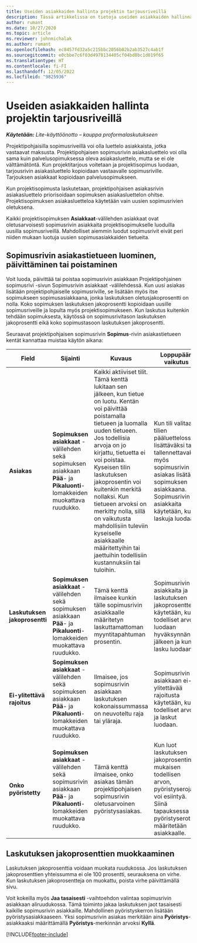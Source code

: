 ```yaml
---
title: Useiden asiakkaiden hallinta projektin tarjousriveillä
description: Tässä artikkelissa on tietoja useiden asiakkaiden hallinnasta projektipohjaisilla sopimusriveillä.
author: rumant
ms.date: 10/27/2020
ms.topic: article
ms.reviewer: johnmichalak
ms.author: rumant
ms.openlocfilehash: ec8457fd32a5c215bbc2056b02b2ab3527c4ab1f
ms.sourcegitcommit: e0cbbe7c6f03d4978134405cf04bd8bc1d019f65
ms.translationtype: HT
ms.contentlocale: fi-FI
ms.lasthandoff: 12/05/2022
ms.locfileid: "9825936"
---
```

# <a name="manage-multiple-customers-on-project-contract-lines"></a>Useiden asiakkaiden hallinta projektin tarjousriveillä

_**Käytetään:** Lite-käyttöönotto – kauppa proformalaskutukseen_

Projektipohjaisilla sopimusriveillä voi olla luettelo asiakkaista, jotka vastaavat maksusta. Projektipohjaisen sopimusrivin asiakasluettelo voi olla sama kuin palvelusopimuksessa oleva asiakasluettelo, mutta se ei ole välttämätöntä. Kun projektitarjous voitetaan ja projektisopimus luodaan, tarjousrivin asiakasluettelo kopioidaan vastaavalle sopimusriville. Tarjouksen asiakkaat kopioidaan palvelusopimukseen.

Kun projektisopimusta laskutetaan, projektipohjaisen asiakasrivin asiakasluettelo priorisoidaan sopimuksen asiakasluettelon ohitse. Projektisopimuksen asiakasluetteloa käytetään vain uusien sopimusrivien oletuksena.

Kaikki projektisopimuksen **Asiakkaat**-välilehden asiakkaat ovat oletusarvoisesti sopimusrivin asiakkaita projektisopimukselle luoduilla uusilla sopimusriveillä. Mahdolliset aiemmin luodut sopimusrivit eivät peri niiden mukaan luotuja uusien sopimusasiakkaiden tietueita.

## <a name="create-update-or-delete-a-contract-line-customer-record"></a>Sopimusrivin asiakastietueen luominen, päivittäminen tai poistaminen

Voit luoda, päivittää tai poistaa sopimusrivin asiakkaan Projektipohjainen sopimusrivi -sivun Sopimusrivin asiakkaat -välilehdessä. Kun uusi asiakas lisätään projektipohjaiselle sopimusriville, se lisätään myös itse sopimukseen sopimusasiakkaana, jonka laskutuksen oletusjakoprosentti on nolla. Koko sopimuksen laskutuksen jakoprosentti kopioidaan uusille sopimusriveille ja lopulta myös projektisopimukseen. Kun laskutus kuitenkin tehdään sopimuksesta, käytössä on sopimusrivitason laskutuksen jakoprosentti eikä koko sopimustasoon laskutuksen jakoprosentti.

Seuraavat projektipohjaisen sopimusrivin **Sopimus**-rivin asiakastietueen kentät kannattaa muistaa käytön aikana:

| Field | Sijainti | Kuvaus | Loppupään vaikutus |
| --- | --- | --- | --- |
| **Asiakas** | **Sopimuksen asiakkaat** -välilehden sekä sopimuksen asiakkaan **Pää**- ja **Pikaluonti**-lomakkeiden muokattava ruudukko. | Kaikki aktiiviset tilit. Tämä kenttä lukitaan sen jälkeen, kun tietue on luotu. Kentän voi päivittää poistamalla tietueen ja luomalla uuden tietueen. Jos todellisia arvoja on jo kirjattu, tietuetta ei voi poistaa. Kyseisen tilin laskutuksen jakoprosentin voi kuitenkin merkitä nollaksi. Kun tietueen arvoksi on merkitty nolla, sillä on vaikutusta mahdollisiin tuleviin kyseiselle asiakkaalle määritettyihin tai jaettuihin todellisiin kustannuksiin tai tuloihin. | Kun tili valitaan tilien pääluettelossa lisättäväksi tai tallennettavaksi, myös sopimusrivin asiakas lisätään sopimuksen asiakkaana. Sopimusrivin asiakkaita käytetään, kun laskuja luodaan. |
| **Laskutuksen jakoprosentti** | **Sopimuksen asiakkaat** -välilehden sekä sopimuksen asiakkaan **Pää**- ja **Pikaluonti**-lomakkeiden muokattava ruudukko. | Tämä kenttä ilmaisee kunkin tälle sopimusrivin asiakkaalle määritetyn laskuttamattoman myyntitapahtuman prosentin. | Sopimusrivin asiakkaita ja laskutuksen jakoprosentteja käytetään, kun todelliset arvot luodaan hyväksynnän jälkeen ja kun lasku luodaan. |
| **Ei-ylitettävä rajoitus** | **Sopimuksen asiakkaat** -välilehden sekä sopimuksen asiakkaan **Pää**- ja **Pikaluonti**-lomakkeiden muokattava ruudukko. | Ilmaisee, jos sopimusrivin asiakkaan laskutuksen kokonaissummassa on neuvoteltu raja tai yläraja. | Sopimusrivin asiakkaan ei-ylitettävää rajoitusta käytetään, kun todelliset arvot ja laskut luodaan. |
| **Onko pyöristetty** | **Sopimuksen asiakkaat** -välilehden sekä sopimusrivin asiakkaan **Pää**- ja **Pikaluonti**-lomakkeiden muokattava ruudukko. | Tämä kenttä ilmaisee, onko asiakas tämän projektipohjaisen sopimusrivin oletusarvoinen pyöristysasiakas. | Kun luot laskutuksen jakoprosentin mukaisen todellisen arvon, pyöristyseroja voi esiintyä. Siinä tapauksessa pyöristyserot määritetään asiakkaalle. |

## <a name="edit-billing-split-percentages"></a>Laskutuksen jakoprosenttien muokkaaminen

Laskutuksen jakoprosenttia voidaan muokata ruudukossa. Jos laskutuksen jakoprosenttien yhteissumma ei ole 100 prosentti, seurauksena on virhe. Kun laskutuksen jakoprosentteja on muokattu, poista virhe päivittämällä sivu.

Voit kokeilla myös **Jaa tasaisesti** -vaihtoehdon valintaa sopimusrivin asiakkaan aliruudukossa. Tämä toiminto jakaa laskutuksen jaot tasaisesti kaikille sopimusrivin asiakkaille. Mahdollinen pyöristyskerron lisätään pyöristysasiakkaaseen. Yksi sopimusrivin asiakas merkitään aina **Pyöristys**-asiakkaaksi määrittämällä **Pyöristys**-merkinnän arvoksi **Kyllä**.


[!INCLUDE[footer-include](../../includes/footer-banner.md)]
